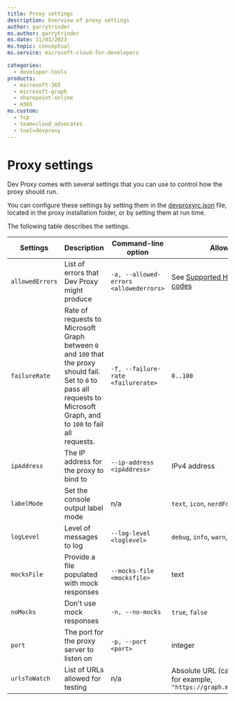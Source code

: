 ```yaml
---
title: Proxy settings
description: Overview of proxy settings
author: garrytrinder
ms.author: garrytrinder
ms.date: 11/03/2023
ms.topic: conceptual
ms.service: microsoft-cloud-for-developers

categories:
  - developer-tools
products:
  - microsoft-365
  - microsoft-graph
  - sharepoint-online
  - m365
ms.custom:
  - fcp
  - team=cloud_advocates
  - tool=devproxy
---
```


# Proxy settings

Dev Proxy comes with several settings that you can use to control how the proxy should run.

You can configure these settings by setting them in the [devproxyrc.json](./devproxyrc.md) file, located in the proxy installation folder, or by setting them at run time.

The following table describes the settings.

|Settings|Description|Command-line option|Allowed values|Default value|
--|--|--|--|--
`allowedErrors`|List of errors that Dev Proxy might produce|`-a, --allowed-errors <allowederrors>`| See [Supported HTTP error status codes](./Supported-HTTP-error-status-codes.md)|All supported error codes
`failureRate`|Rate of requests to Microsoft Graph between `0` and `100` that the proxy should fail. Set to `0` to pass all requests to Microsoft Graph, and to `100` to fail all requests.|`-f, --failure-rate <failurerate>`|`0..100`|`50`
`ipAddress`|The IP address for the proxy to bind to|`--ip-address <ipAddress>`|IPv4 address|`127.0.0.1`
`labelMode`| Set the console output label mode |n/a|`text`, `icon`, `nerdFont`| `text`
`logLevel`|Level of messages to log|`--log-level <loglevel>`|`debug`, `info`, `warn`, `error`| `info`
`mocksFile`|Provide a file populated with mock responses|`--mocks-file <mocksfile>`| text |`responses.json`
`noMocks`|Don't use mock responses|`-n, --no-mocks`|`true`, `false`|`false`
`port`|The port for the proxy server to listen on|`-p, --port <port>`|integer|`8000`
`urlsToWatch`|List of URLs allowed for testing|n/a|Absolute URL (can contain wildcards) for example, `"https://graph.microsoft.com/v1.0/*"`|See [devproxyrc](./devproxyrc.md) file
